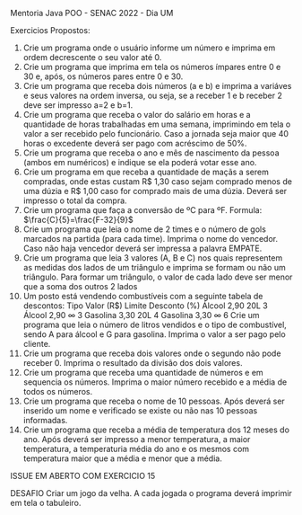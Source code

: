 Mentoria Java POO - SENAC 2022 - Dia UM

Exercicios Propostos:

1. Crie um programa onde o usuário informe um número e imprima em ordem decrescente o seu valor
até 0.
2. Crie um programa que imprima em tela os números ímpares entre 0 e 30 e, após, os números pares
entre 0 e 30.
3. Crie um programa que receba dois números (a e b) e imprima a variáves e seus valores na ordem
inversa, ou seja, se a receber 1 e b receber 2 deve ser impresso a=2 e b=1.
4. Crie um programa que receba o valor do salário em horas e a quantidade de horas trabalhadas em
uma semana, imprimindo em tela o valor a ser recebido pelo funcionário. Caso a jornada seja maior
que 40 horas o excedente deverá ser pago com acréscimo de 50%.
5. Crie um programa que receba o ano e mês de nascimento da pessoa (ambos em numéricos) e indique
se ela poderá votar esse ano.
6. Crie um programa em que receba a quantidade de maçãs a serem compradas, onde estas custam R$
1,30 caso sejam comprado menos de uma dúzia e R$ 1,00 caso for comprado mais de uma dúzia.
Deverá ser impresso o total da compra.
7. Crie um programa que faça a conversão de ºC para ºF. Formula: $\frac{C}{5}=\frac{F-32}{9}$
8. Crie um programa que leia o nome de 2 times e o número de gols marcados na partida (para cada
time). Imprima o nome do vencedor. Caso não haja vencedor deverá ser impressa a palavra EMPATE.
9. Crie um programa que leia 3 valores (A, B e C) nos quais representem as medidas dos lados de um
triângulo e imprima se formam ou não um triângulo. Para formar um triângulo, o valor de cada lado
deve ser menor que a soma dos outros 2 lados
10. Um posto está vendendo combustíveis com a seguinte tabela de descontos:
Tipo Valor (R$) Limite Desconto (%)
Álcool 2,90 20L 3
Álcool 2,90 $\infty$ 3
Gasolina 3,30 20L 4
Gasolina 3,30 $\infty$ 6
Crie um programa que leia o número de litros vendidos e o tipo de combustível, sendo A para álcool e G
para gasolina. Imprima o valor a ser pago pelo cliente.
11. Crie um programa que receba dois valores onde o segundo não pode receber 0. Imprima o resultado
da divisão dos dois valores.
12. Crie um programa que receba uma quantidade de números e em sequencia os números. Imprima o
maior número recebido e a média de todos os números.
13. Crie um programa que receba o nome de 10 pessoas. Após deverá ser inserido um nome e verificado
se existe ou não nas 10 pessoas informadas.
14. Crie um programa que receba a média de temperatura dos 12 meses do ano. Após deverá ser
impresso a menor temperatura, a maior temperatura, a temperaturia média do ano e os mesmos com
temperatura maior que a média e menor que a média.

ISSUE EM ABERTO COM EXERCICIO 15

DESAFIO
Criar um jogo da velha. A cada jogada o programa deverá imprimir em tela o tabuleiro.
